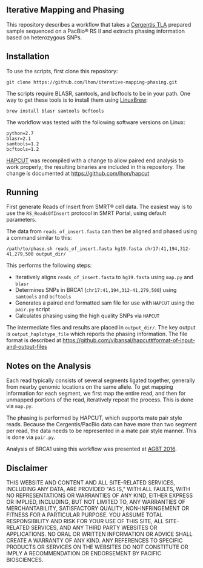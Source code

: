 
Iterative Mapping and Phasing
-------------

This repository describes a workflow that takes a [Cergentis TLA](http://www.cergentis.com/tla-technology/tla-technology) prepared sample sequenced on a PacBio&reg; RS II and extracts phasing information based on heterozygous SNPs.

Installation
-------------

To use the scripts, first clone this repository:

```
git clone https://github.com/lhon/iterative-mapping-phasing.git
```

The scripts require BLASR, samtools, and bcftools to be in your path. One way to get these tools is to install them using [LinuxBrew](http://brew.sh/linuxbrew/):

```
brew install blasr samtools bcftools
```

The workflow was tested with the following software versions on Linux:

```
python=2.7
blasr=2.1
samtools=1.2
bcftools=1.2
```

[HAPCUT](https://sites.google.com/site/vibansal/software/hapcut) was recompiled with a change to allow paired end analysis to work properly; the resulting binaries are included in this repository. The change is documented at https://github.com/lhon/hapcut 

Running
----------

First generate Reads of Insert from SMRT&reg; cell data. The easiest way is to use the `RS_ReadsOfInsert` protocol in SMRT Portal, using default parameters.

The data from `reads_of_insert.fasta` can then be aligned and phased using a command similar to this:

```
/path/to/phase.sh reads_of_insert.fasta hg19.fasta chr17:41,194,312-41,279,500 output_dir/
```

This performs the following steps:

* Iteratively aligns `reads_of_insert.fasta` to `hg19.fasta` using `map.py` and `blasr`
* Determines SNPs in BRCA1 (`chr17:41,194,312-41,279,500`) using `samtools` and `bcftools`
* Generates a paired end formatted sam file for use with `HAPCUT` using the `pair.py` script
* Calculates phasing using the high quality SNPs via `HAPCUT`

The intermediate files and results are placed in `output_dir/`. The key output is `output_haplotype_file` which reports the phasing information. The file format is described at https://github.com/vibansal/hapcut#format-of-input-and-output-files

Notes on the Analysis
---------------------

Each read typically consists of several segments ligated together, generally from nearby genomic locations on the same allele. To get mapping information for each segment, we first map the entire read, and then for unmapped portions of the read, iteratively repeat the process. This is done via `map.py`.

The phasing is performed by HAPCUT, which supports mate pair style reads. Because the Cergentis/PacBio data can have more than two segment per read, the data needs to be represented in a mate pair style manner. This is done via `pair.py`.

Analysis of BRCA1 using this workflow was presented at [AGBT 2016](http://www.pacb.com/wp-content/uploads/chromosomal-scale-targeted-haplotype-assembly-long-range-data-from-tla-smrt-sequencing.pdf).

Disclaimer
----------
THIS WEBSITE AND CONTENT AND ALL SITE-RELATED SERVICES, INCLUDING ANY DATA, ARE PROVIDED "AS IS," WITH ALL FAULTS, WITH NO REPRESENTATIONS OR WARRANTIES OF ANY KIND, EITHER EXPRESS OR IMPLIED, INCLUDING, BUT NOT LIMITED TO, ANY WARRANTIES OF MERCHANTABILITY, SATISFACTORY QUALITY, NON-INFRINGEMENT OR FITNESS FOR A PARTICULAR PURPOSE. YOU ASSUME TOTAL RESPONSIBILITY AND RISK FOR YOUR USE OF THIS SITE, ALL SITE-RELATED SERVICES, AND ANY THIRD PARTY WEBSITES OR APPLICATIONS. NO ORAL OR WRITTEN INFORMATION OR ADVICE SHALL CREATE A WARRANTY OF ANY KIND. ANY REFERENCES TO SPECIFIC PRODUCTS OR SERVICES ON THE WEBSITES DO NOT CONSTITUTE OR IMPLY A RECOMMENDATION OR ENDORSEMENT BY PACIFIC BIOSCIENCES.
